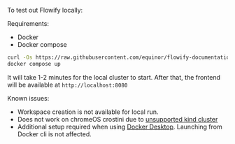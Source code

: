 To test out Flowify locally:

Requirements:
- Docker
- Docker compose

```bash
curl -Os https://raw.githubusercontent.com/equinor/flowify-documentation/main/docs/assets/docker-compose.yaml
docker compose up
```

It will take 1-2 minutes for the local cluster to start. After that, the frontend will be available at `http://localhost:8080`


Known issues:
- Workspace creation is not available for local run.
- Does not work on chromeOS crostini due to [unsupported kind cluster](https://kind.sigs.k8s.io/docs/user/known-issues/#chrome-os)
- Additional setup required when using [Docker Desktop](https://kind.sigs.k8s.io/docs/user/known-issues/#docker-desktop-for-macos-and-windows). Launching from Docker cli is not affected.